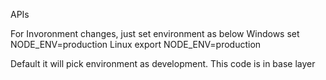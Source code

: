 APIs

For Invoronment changes, just set environment as below
Windows
set NODE_ENV=production
Linux
export NODE_ENV=production

Default it will pick environment as development. This code is in base layer
